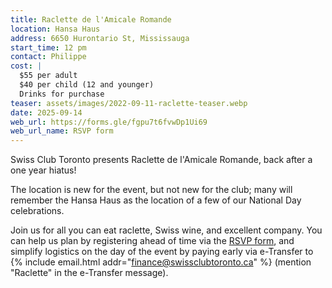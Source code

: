 ```yaml
---
title: Raclette de l'Amicale Romande
location: Hansa Haus
address: 6650 Hurontario St, Mississauga
start_time: 12 pm
contact: Philippe
cost: |
  $55 per adult
  $40 per child (12 and younger)
  Drinks for purchase
teaser: assets/images/2022-09-11-raclette-teaser.webp
date: 2025-09-14
web_url: https://forms.gle/fgpu7t6fvwDp1Ui69
web_url_name: RSVP form
---
```


Swiss Club Toronto presents Raclette de l'Amicale Romande, back after a one
year hiatus!

The location is new for the event, but not new for the club; many will remember
the Hansa Haus as the location of a few of our National Day celebrations.

Join us for all you can eat raclette, Swiss wine, and excellent company. You
can help us plan by registering ahead of time via the [RSVP form][rsvp], and
simplify logistics on the day of the event by paying early via e-Transfer to {%
include email.html addr="<finance@swissclubtoronto.ca>" %} (mention "Raclette" in
the e-Transfer message).

[rsvp]: <{{ page.web_url }}>
